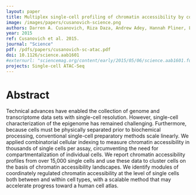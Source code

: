 ```yaml
---
layout: paper
title: Multiplex single-cell profiling of chromatin accessibility by combinatorial cellular indexing
image: /images/papers/cusanovich-science.png
authors: Darren A. Cusanovich, Riza Daza, Andrew Adey, Hannah Pliner, Lena Christiansen, Kevin L. Gunderson, Frank J. Steemers, Cole Trapnell, Jay Shendure
year: 2015
ref: Cusanovich et al. 2015.
journal: "Science"
pdf: /pdfs/papers/cusanovich-sc-atac.pdf
doi: 10.1126/science.aab1601
#externurl: "sciencemag.org/content/early/2015/05/06/science.aab1601.full"
projects: Single-cell ATAC-Seq
---
```


# Abstract

Technical advances have enabled the collection of genome and transcriptome data sets with single-cell resolution. However, single-cell characterization of the epigenome has remained challenging. Furthermore, because cells must be physically separated prior to biochemical processing, conventional single-cell preparatory methods scale linearly. We applied combinatorial cellular indexing to measure chromatin accessibility in thousands of single cells per assay, circumventing the need for compartmentalization of individual cells. We report chromatin accessibility profiles from over 15,000 single cells and use these data to cluster cells on the basis of chromatin accessibility landscapes. We identify modules of coordinately regulated chromatin accessibility at the level of single cells both between and within cell types, with a scalable method that may accelerate progress toward a human cell atlas.